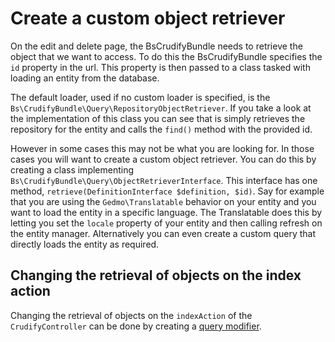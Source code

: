 # Create a custom object retriever
On the edit and delete page, the BsCrudifyBundle needs to retrieve the object that we want to access. To do this the
BsCrudifyBundle specifies the `id` property in the url. This property is then passed to a class tasked with loading
an entity from the database.

The default loader, used if no custom loader is specified, is the `Bs\CrudifyBundle\Query\RepositoryObjectRetriever`.
If you take a look at the implementation of this class you can see that is simply retrieves the repository for the
entity and calls the `find()` method with the provided id.

However in some cases this may not be what you are looking for. In those cases you will want to create a custom
object retriever. You can do this by creating a class implementing `Bs\CrudifyBundle\Query\ObjectRetrieverInterface`.
This interface has one method, `retrieve(DefinitionInterface $definition, $id)`. Say for example that you are
using the `Gedmo\Translatable` behavior on your entity and you want to load the entity in a specific language. The
Translatable does this by letting you set the `locale` property of your entity and then calling refresh on the
entity manager. Alternatively you can even create a custom query that directly loads the entity as required.

## Changing the retrieval of objects on the index action
Changing the retrieval of objects on the `indexAction` of the `CrudifyController` can be done by creating a
[query modifier][doc_query_modifier].


[doc_query_modifier]: modify_index_query.md
